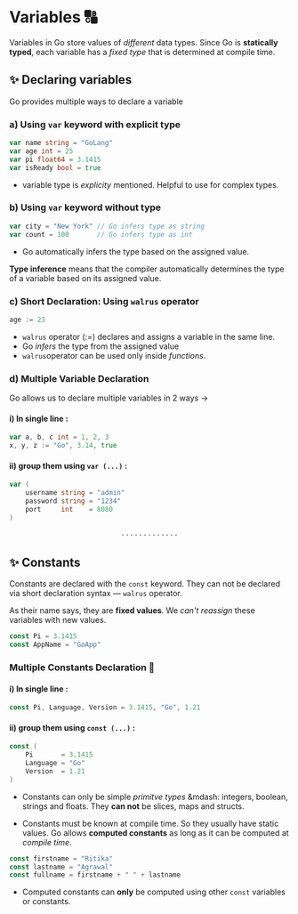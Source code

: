 # Variables 🔠 
Variables in Go store values of _different_ data types. Since Go is **statically typed**, each variable has a _fixed type_ that is determined at compile time.

## :sparkles: Declaring variables
Go provides multiple ways to declare a variable

### a) Using `var` keyword with explicit type

```go
var name string = "GoLang"
var age int = 25
var pi float64 = 3.1415
var isReady bool = true
```

- variable type is _explicity_ mentioned. Helpful to use for complex types.

### b) Using `var` keyword without type

```go
var city = "New York" // Go infers type as string
var count = 100       // Go infers type as int
```

- Go automatically infers the type based on the assigned value.

**Type inference** means that the compiler automatically determines the type of a variable based on its assigned value.

### c) Short Declaration: Using `walrus` operator

```go
age := 23
```
- `walrus` operator (:=) declares and assigns a variable in the same line.
- Go _infers_ the type from the assigned value
- `walrus`operator can be used only inside _functions_.

### d)  Multiple Variable Declaration 
Go allows us to declare multiple variables in 2 ways →

#### i) **In single line :**

```go
var a, b, c int = 1, 2, 3
x, y, z := "Go", 3.14, true
```

#### ii) **group them using `var (...)` :**

```go
var (
    username string = "admin"
    password string = "1234"
    port     int    = 8080
)
```

<p align="center">· · · · · · · · · · · · ·</p>

## :sparkles: Constants

Constants are declared with the `const` keyword. They can not be declared via short declaration syntax &mdash; `walrus` operator.

As their name says, they are **fixed values**. We _can't reassign_ these variables with new values.

```go
const Pi = 3.1415
const AppName = "GoApp"
```

### Multiple Constants Declaration 📜

#### i) **In single line :**

```go
const Pi, Language, Version = 3.1415, "Go", 1.21
```

#### ii) **group them using `const (...)` :**

```go
const (
    Pi       = 3.1415
    Language = "Go"
    Version  = 1.21
)
```

- Constants can only be simple _primitve types_ &mdash: integers, boolean, strings and floats. They **can not** be slices, maps and structs.

- Constants must be known at compile time. So they usually have static values. Go allows **computed constants** as long as it can be computed at _compile time_.

```go
const firstname = "Ritika"
const lastname = "Agrawal"
const fullname = firstname + " " + lastname
```

- Computed constants can **only** be computed using other `const` variables or constants.

